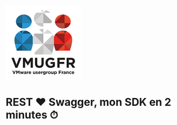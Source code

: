 ![VMUG France](./images/vmugfr.png) <!-- .element style="max-width:40%;" -->
# REST ❤ Swagger, mon SDK en 2 minutes ⏱
<!-- .slide: class="centered" -->